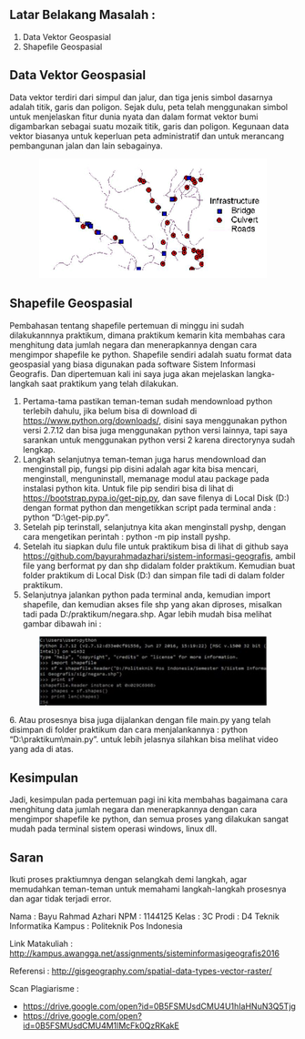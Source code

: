 ## Latar Belakang Masalah :
1. Data Vektor Geospasial
2. Shapefile Geospasial

## Data Vektor Geospasial
Data vektor terdiri dari simpul dan jalur, dan tiga jenis simbol dasarnya adalah titik, garis dan poligon. Sejak dulu, peta telah menggunakan simbol untuk menjelaskan fitur dunia nyata dan dalam format vektor bumi digambarkan sebagai suatu mozaik titik, garis dan poligon. Kegunaan data vektor biasanya untuk keperluan peta administratif dan untuk merancang pembangunan jalan dan lain sebagainya.
<p align ="center">
<img src="../../img/vectordata.png" width="400px">
</p>

## Shapefile Geospasial
Pembahasan tentang shapefile pertemuan di minggu ini sudah dilakukannnya praktikum, dimana praktikum kemarin kita membahas cara menghitung data jumlah negara dan menerapkannya dengan cara mengimpor shapefile ke python. Shapefile sendiri adalah suatu format data geospasial yang biasa digunakan pada software Sistem Informasi Geografis. Dan dipertemuan kali ini saya juga akan mejelaskan langka-langkah saat praktikum yang telah dilakukan. 
1.	Pertama-tama pastikan teman-teman sudah mendownload python terlebih dahulu, jika belum bisa di download di https://www.python.org/downloads/, disini saya menggunakan python versi 2.7.12 dan bisa juga menggunakan python versi lainnya, tapi saya sarankan untuk menggunakan python versi 2 karena directorynya sudah lengkap.
2.	Langkah selanjutnya teman-teman juga harus mendownload dan menginstall pip, fungsi pip disini adalah agar kita bisa mencari, menginstall, menguninstall, memanage modul atau package pada instalasi python kita. Untuk file pip sendiri bisa di lihat di https://bootstrap.pypa.io/get-pip.py, dan save filenya di Local Disk (D:) dengan format python dan mengetikkan script pada terminal anda : python “D:\get-pip.py”.
3.	Setelah pip terinstall, selanjutnya kita akan menginstall pyshp, dengan cara mengetikan perintah : python -m  pip install pyshp.
4.	Setelah itu siapkan dulu file untuk praktikum bisa di lihat di github saya https://github.com/bayurahmadazhari/sistem-informasi-geografis, ambil file yang berformat py dan shp didalam folder praktikum. Kemudian buat folder praktikum di Local Disk (D:) dan simpan file tadi di dalam folder praktikum.
5.	Selanjutnya jalankan python pada terminal anda, kemudian import shapefile, dan kemudian akses file shp yang akan diproses, misalkan tadi pada D:/praktikum/negara.shp. Agar lebih mudah bisa melihat gambar dibawah ini :
<p align ="center">
<img src="../../img/praktikum3.JPG" width="400px">
</p>
6.	Atau prosesnya bisa juga dijalankan dengan file main.py yang telah disimpan di folder praktikum dan cara menjalankannya : python “D:\praktikum\main.py”. untuk lebih jelasnya silahkan bisa melihat video yang ada di atas.

## Kesimpulan
Jadi, kesimpulan pada pertemuan pagi ini kita membahas bagaimana cara menghitung data jumlah negara dan menerapkannya dengan cara mengimpor shapefile ke python, dan semua proses yang dilakukan sangat mudah pada terminal sistem operasi windows, linux dll.

## Saran
Ikuti proses praktiumnya dengan selangkah demi langkah, agar memudahkan teman-teman untuk memahami langkah-langkah prosesnya dan agar tidak terjadi error.

Nama : Bayu Rahmad Azhari
NPM : 1144125
Kelas : 3C
Prodi : D4 Teknik Informatika
Kampus : Politeknik Pos Indonesia

Link Matakuliah : http://kampus.awangga.net/assignments/sisteminformasigeografis2016

Referensi : http://gisgeography.com/spatial-data-types-vector-raster/

Scan Plagiarisme :
* https://drive.google.com/open?id=0B5FSMUsdCMU4U1hIaHNuN3Q5Tjg
* https://drive.google.com/open?id=0B5FSMUsdCMU4M1lMcFk0QzRKakE
